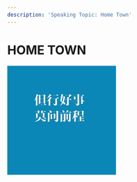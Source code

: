 ```yaml
---
description: 'Speaking Topic: Home Town'
---
```


# HOME TOWN

![](../.gitbook/assets/test-small.jpg)



